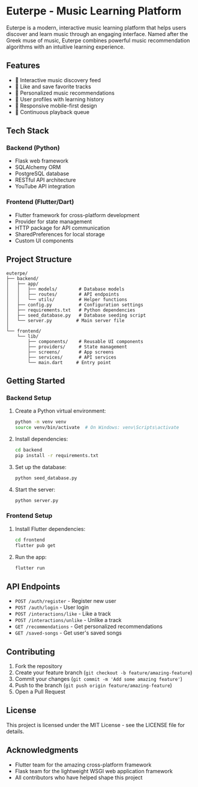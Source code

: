 # Euterpe - Music Learning Platform

Euterpe is a modern, interactive music learning platform that helps users discover and learn music through an engaging interface. Named after the Greek muse of music, Euterpe combines powerful music recommendation algorithms with an intuitive learning experience.

## Features

- 🎵 Interactive music discovery feed
- 💖 Like and save favorite tracks
- 🎯 Personalized music recommendations
- 👤 User profiles with learning history
- 📱 Responsive mobile-first design
- 🔄 Continuous playback queue

## Tech Stack

### Backend (Python)
- Flask web framework
- SQLAlchemy ORM
- PostgreSQL database
- RESTful API architecture
- YouTube API integration

### Frontend (Flutter/Dart)
- Flutter framework for cross-platform development
- Provider for state management
- HTTP package for API communication
- SharedPreferences for local storage
- Custom UI components

## Project Structure

```
euterpe/
├── backend/
│   ├── app/
│   │   ├── models/        # Database models
│   │   ├── routes/        # API endpoints
│   │   └── utils/         # Helper functions
│   ├── config.py          # Configuration settings
│   ├── requirements.txt   # Python dependencies
│   ├── seed_database.py   # Database seeding script
│   └── server.py         # Main server file
│
└── frontend/
    └── lib/
        ├── components/    # Reusable UI components
        ├── providers/     # State management
        ├── screens/       # App screens
        ├── services/      # API services
        └── main.dart     # Entry point
```

## Getting Started

### Backend Setup

1. Create a Python virtual environment:
   ```bash
   python -m venv venv
   source venv/bin/activate  # On Windows: venv\Scripts\activate
   ```

2. Install dependencies:
   ```bash
   cd backend
   pip install -r requirements.txt
   ```

3. Set up the database:
   ```bash
   python seed_database.py
   ```

4. Start the server:
   ```bash
   python server.py
   ```

### Frontend Setup

1. Install Flutter dependencies:
   ```bash
   cd frontend
   flutter pub get
   ```

2. Run the app:
   ```bash
   flutter run
   ```

## API Endpoints

- `POST /auth/register` - Register new user
- `POST /auth/login` - User login
- `POST /interactions/like` - Like a track
- `POST /interactions/unlike` - Unlike a track
- `GET /recommendations` - Get personalized recommendations
- `GET /saved-songs` - Get user's saved songs

## Contributing

1. Fork the repository
2. Create your feature branch (`git checkout -b feature/amazing-feature`)
3. Commit your changes (`git commit -m 'Add some amazing feature'`)
4. Push to the branch (`git push origin feature/amazing-feature`)
5. Open a Pull Request

## License

This project is licensed under the MIT License - see the LICENSE file for details.

## Acknowledgments

- Flutter team for the amazing cross-platform framework
- Flask team for the lightweight WSGI web application framework
- All contributors who have helped shape this project